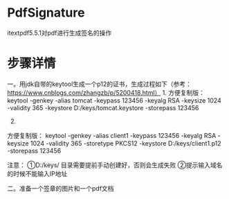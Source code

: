 # PdfSignature
itextpdf5.5.1对pdf进行生成签名的操作

# 步骤详情
一。用jdk自带的keytool生成一个p12的证书，生成过程如下（参考：https://www.cnblogs.com/zhangzb/p/5200418.html）
1.
方便复制版：
keytool -genkey -alias tomcat -keypass 123456 -keyalg RSA -keysize 1024 -validity 365 -keystore
D:/keys/tomcat.keystore -storepass 123456

2.
方便复制版：
keytool -genkey -alias client1 -keypass 123456 -keyalg RSA -keysize 1024 -validity 365 -storetype
PKCS12 -keystore D:/keys/client1.p12 -storepass 123456

注意：
①D:/keys/ 目录需要提前手动创建好，否则会生成失败
②提示输入域名的时候不能输入IP地址

二。准备一个签章的图片和一个pdf文档
